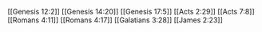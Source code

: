 [[Genesis 12:2]]
[[Genesis 14:20]]
[[Genesis 17:5]]
[[Acts 2:29]]
[[Acts 7:8]]
[[Romans 4:11]]
[[Romans 4:17]]
[[Galatians 3:28]]
[[James 2:23]]
